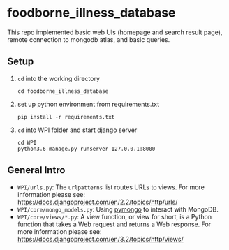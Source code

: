 # foodborne_illness_database

This repo implemented basic web UIs (homepage and search result page), remote connection to mongodb atlas, and basic queries.

## Setup
1. ```cd``` into the working directory
    ```
    cd foodborne_illness_database 
    ```
2. set up python environment from requirements.txt
    ```
    pip install -r requirements.txt
    ```
3. ```cd``` into WPI folder and start django server
    ```
    cd WPI
    python3.6 manage.py runserver 127.0.0.1:8000
    ```
    
## General Intro
- ```WPI/urls.py```: The `urlpatterns` list routes URLs to views. For more information please see:
    https://docs.djangoproject.com/en/2.2/topics/http/urls/
- ```WPI/core/mongo_models.py```: Using [pymongo](https://www.mongodb.com/compatibility/mongodb-and-django) to interact with MongoDB.
- ```WPI/core/views/*.py```: A view function, or view for short, is a Python function that takes a Web request and returns a Web response. For more information please see: https://docs.djangoproject.com/en/3.2/topics/http/views/
